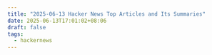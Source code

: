 ```yaml
---
title: "2025-06-13 Hacker News Top Articles and Its Summaries"
date: 2025-06-13T17:01:02+08:06
draft: false
tags:
  - hackernews
---
```


